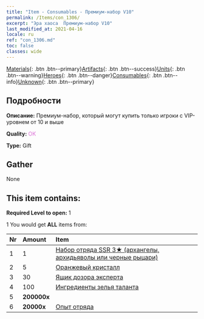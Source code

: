 ```yaml
---
title: "Item - Consumables - Премиум-набор V10"
permalink: /Items/con_1306/
excerpt: "Эра хаоса  Премиум-набор V10"
last_modified_at: 2021-04-16
locale: ru
ref: "con_1306.md"
toc: false
classes: wide
---
```

 [Materials](/ru/Items/){: .btn .btn--primary}[Artifacts](/ru/Items/Artifacts/){: .btn .btn--success}[Units](/ru/Items/Units/){: .btn .btn--warning}[Heroes](/ru/Items/Heroes/){: .btn .btn--danger}[Consumables](/ru/Items/Consumables/){: .btn .btn--info}[Unknown](/ru/Items/Unknown/){: .btn .btn--primary}

## Подробности
 **Описание:** Премиум-набор, который могут купить только игроки с VIP-уровнем от 10 и выше

 **Quality:** <span style="color: #DA70D6">OK</span>

 **Type:** Gift

## Gather

  None

## This item contains:

 **Required Level to open:** 1

 1 You would get **ALL** items  from:

  | Nr | Amount |     Item    |
  |:---|:-------|:------------|
  | 1 | 1 | [Набор отряда SSR 3★ (архангелы, архидьяволы или черные рыцари)](/ru/Items/con_1320/) |  | 
  | 2 | 5 | [Оранжевый кристалл](/ru/Items/con_730/) |  | 
  | 3 | 30 | [Ящик дозора эксперта](/ru/Items/con_776/) |  | 
  | 4 | 100 | [Ингредиенты зелья таланта](/ru/Items/con_1120/) |  | 
  | 5 |  **200000x** | <i class="fas fa-coins"/> |  | 
  | 6 |  **20000x** | [Опыт отряда](/ru/Items/con_902/) |  | 
